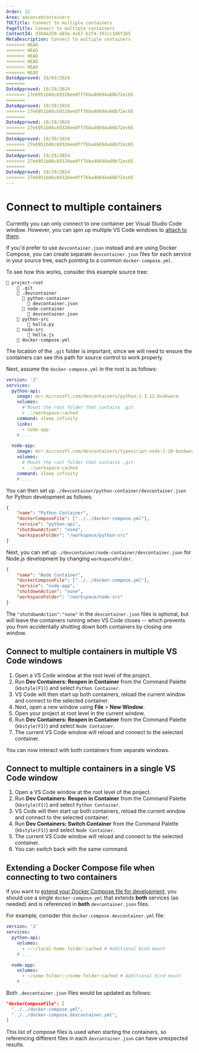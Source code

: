 ```yaml
---
Order: 11
Area: advancedcontainers
TOCTitle: Connect to multiple containers
PageTitle: Connect to multiple containers
ContentId: d3b8e250-a03e-4c67-b2f9-391cc106f3b5
MetaDescription: Connect to multiple containers
<<<<<<< HEAD
<<<<<<< HEAD
<<<<<<< HEAD
<<<<<<< HEAD
<<<<<<< HEAD
<<<<<<< HEAD
DateApproved: 10/03/2024
=======
DateApproved: 10/29/2024
>>>>>>> 27e6951b86c69326ee8ff76ba46694a60b72ec65
=======
DateApproved: 10/29/2024
>>>>>>> 27e6951b86c69326ee8ff76ba46694a60b72ec65
=======
DateApproved: 10/29/2024
>>>>>>> 27e6951b86c69326ee8ff76ba46694a60b72ec65
=======
DateApproved: 10/29/2024
>>>>>>> 27e6951b86c69326ee8ff76ba46694a60b72ec65
=======
DateApproved: 10/29/2024
>>>>>>> 27e6951b86c69326ee8ff76ba46694a60b72ec65
=======
DateApproved: 10/29/2024
>>>>>>> 27e6951b86c69326ee8ff76ba46694a60b72ec65
---
```

# Connect to multiple containers

Currently you can only connect to one container per Visual Studio Code window. However, you can spin up multiple VS Code windows to [attach to them](/docs/devcontainers/attach-container.md).

If you'd prefer to use `devcontainer.json` instead and are using Docker Compose, you can create separate  `devcontainer.json` files for each service in your source tree, each pointing to a common `docker-compose.yml`.

To see how this works, consider this example source tree:

```
📁 project-root
    📁 .git
    📁 .devcontainer
      📁 python-container
        📄 devcontainer.json
      📁 node-container
        📄 devcontainer.json
    📁 python-src
        📄 hello.py
    📁 node-src
        📄 hello.js
    📄 docker-compose.yml
```

The location of the `.git` folder is important, since we will need to ensure the containers can see this path for source control to work properly.

Next, assume the `docker-compose.yml` in the root is as follows:

```yaml
version: '3'
services:
  python-api:
    image: mcr.microsoft.com/devcontainers/python:1-3.12-bookworm
    volumes:
      # Mount the root folder that contains .git
      - .:/workspace:cached
    command: sleep infinity
    links:
      - node-app
    # ...

  node-app:
    image: mcr.microsoft.com/devcontainers/typescript-node:1-20-bookworm
    volumes:
      # Mount the root folder that contains .git
      - .:/workspace:cached
    command: sleep infinity
    # ...
```

You can then set up `./devcontainer/python-container/devcontainer.json` for Python development as follows:

```json
{
    "name": "Python Container",
    "dockerComposeFile": ["../../docker-compose.yml"],
    "service": "python-api",
    "shutdownAction": "none",
    "workspaceFolder": "/workspace/python-src"
}
```

Next, you can set up `./devcontainer/node-container/devcontainer.json` for Node.js development by changing `workspaceFolder`.

```json
{
    "name": "Node Container",
    "dockerComposeFile": ["../../docker-compose.yml"],
    "service": "node-app",
    "shutdownAction": "none",
    "workspaceFolder": "/workspace/node-src"
}
```

The `"shutdownAction":"none"` in the `devcontainer.json` files is optional, but will leave the containers running when VS Code closes -- which prevents you from accidentally shutting down both containers by closing one window.

## Connect to multiple containers in multiple VS Code windows

1. Open a VS Code window at the root level of the project.
2. Run **Dev Containers: Reopen in Container** from the Command Palette (`kbstyle(F1)`) and select `Python Container`.
3. VS Code will then start up both containers, reload the current window and connect to the selected container.
4. Next, open a new window using **File** > **New Window**.
5. Open your project at root level in the current window.
6. Run **Dev Containers: Reopen in Container** from the Command Palette (`kbstyle(F1)`) and select `Node Container`.
7. The current VS Code window will reload and connect to the selected container.

You can now interact with both containers from separate windows.

## Connect to multiple containers in a single VS Code window

1. Open a VS Code window at the root level of the project.
2. Run **Dev Containers: Reopen in Container** from the Command Palette (`kbstyle(F1)`) and select `Python Container`.
3. VS Code will then start up both containers, reload the current window and connect to the selected container.
4. Run **Dev Containers: Switch Container** from the Command Palette (`kbstyle(F1)`) and select `Node Container`.
5. The current VS Code window will reload and connect to the selected container.
6. You can switch back with the same command.

## Extending a Docker Compose file when connecting to two containers

If you want to [extend your Docker Compose file for development](/docs/devcontainers/create-dev-container.md#extend-your-docker-compose-file-for-development), you should use a single `docker-compose.yml` that extends **both** services (as needed) and is referenced in **both** `devcontainer.json` files.

For example, consider this `docker-compose.devcontainer.yml` file:

```yaml
version: '3'
services:
  python-api:
    volumes:
      - ~:~/local-home-folder:cached # Additional bind mount
    # ...

  node-app:
    volumes:
      - ~/some-folder:~/some-folder:cached # Additional bind mount
    # ...
```

Both `.devcontainer.json` files would be updated as follows:

```json
"dockerComposeFile": [
  "../../docker-compose.yml",
  "../../docker-compose.devcontainer.yml",
]
```

This list of compose files is used when starting the containers, so referencing different files in each `devcontainer.json` can have unexpected results.
